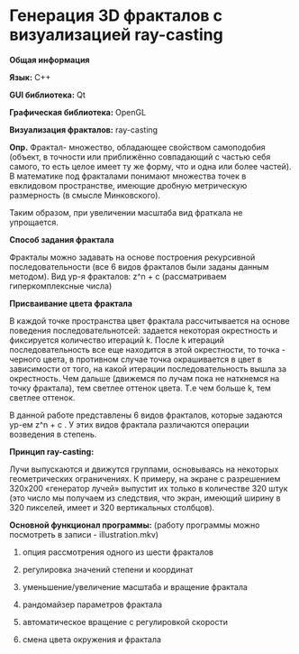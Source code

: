 # Генерация 3D фракталов c визуализацией ray-casting

**Общая информация**

**Язык:** С++

**GUI библиотека:** Qt 

**Графическая библиотека:** OpenGL

**Визуализация фракталов:** ray-casting

**Опр.** Фрактал- множество, обладающее свойством самоподобия (объект, в точности или приближённо совпадающий с частью себя самого, то есть целое имеет ту же форму, что и одна или более частей). В математике под фракталами понимают множества точек в евклидовом пространстве, имеющие дробную метрическую размерность (в смысле Минковского).

Таким образом, при увеличении масштаба вид фраткала не упрощается.

**Способ задания фрактала**
 
Фракталы можно задавать на основе построения рекурсивной последовательности (все 6 видов фракталов были заданы данным методом). Вид ур-я фракталов: z^n + с (рассматриваем гиперкомплексные числа)


**Присваивание цвета фрактала**

В каждой точке пространства цвет фрактала рассчитывается на основе поведения последовательнотсей: задается некоторая окрестность и фиксируется количество итераций k. После k итераций последовательность все еще находится в этой окрестности, то точка - черного цвета, в противном случае точка окрашивается в цвет в зависимости от того, на какой итерации последовательность вышла за окрестность. Чем дальше (движемся по лучам пока не наткнемся на точку фрактала), тем светлее оттенок цвета. Т.е чем больше k, тем светлее оттенок.

В данной работе представлены 6 видов фракталов, которые задаются ур-ем  z^n + c . У этих видов фрактала различаются операции возведения в степень.

**Принцип ray-casting:** 

Лучи выпускаются и движутся группами, основываясь на некоторых геометрических ограничениях. К примеру, на экране с разрешением 320х200 «генератор лучей» выпустит их только в количестве 320 штук (это число мы получаем из следствия, что экран, имеющий ширину в 320 пикселей, имеет и 320 вертикальных столбцов).

**Основной функционал программы:** (работу программы можно посмотреть в записи - illustration.mkv)

1) опция рассмотрения одного из шести фракталов

2) регулировка значений степени и координат

3) уменьшение/увеличение масштаба и вращение фрактала

4) рандомайзер параметров фрактала

5) автоматическое вращение с регулировкой скорости

6) смена цвета окружения и фрактала
